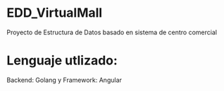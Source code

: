 # EDD_VirtualMall
Proyecto de Estructura de Datos basado en sistema de centro comercial 
# Lenguaje utlizado:
Backend: Golang y Framework: Angular 
